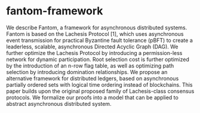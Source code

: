 # fantom-framework

We describe Fantom, a framework for asynchronous distributed systems. Fantom is based on the
Lachesis Protocol [1], which uses asynchronous event transmission for practical Byzantine fault
tolerance (pBFT) to create a leaderless, scalable, asynchronous Directed Acyclic Graph (DAG).
We further optimize the Lachesis Protocol by introducing a permission-less network for dynamic
participation. Root selection cost is further optimized by the introduction of an n-row flag table, as
well as optimizing path selection by introducing domination relationships.
We propose an alternative framework for distributed ledgers, based on asynchronous partially ordered
sets with logical time ordering instead of blockchains.
This paper builds upon the original proposed family of Lachesis-class consensus protocols. We
formalize our proofs into a model that can be applied to abstract asynchronous distributed system.
